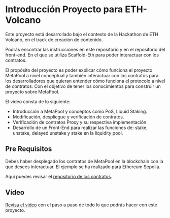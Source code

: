 # Introducción Proyecto para ETH-Volcano

Este proyecto está desarrollado bajo el contexto de la Hackathon de ETH Volcano, en el track de creación de contenido.

Podrás encontrar las instrucciones en este repositorio y en el repositorio del front-end. En el que se utiliza Scaffold-Eth para poder interactuar con los contratos.

El propósito del proyecto es poder explicar cómo funciona el proyecto MetaPool a nivel conceptual y también interactuar con los contratos para los desarrolladores que quieran entender cómo funciona el protocolo a nivel de contratos. Con el objetivo de tener los conocimientos para construir un proyecto sobre MetaPool.

El video consta de lo siguiente:

- Introducción a MetaPool y conceptos como PoS, Liquid Staking.
- Modificación, despliegue y verificación de contratos.
- Verificación de contratos Proxy y su respectiva implementación.
- Desarrollo de un Front-End para realizar las funciones de: stake, unstake, delayed unstake y stake en la liquidity pool.

## Pre Requisitos

Debes haber desplegado los contratos de MetaPool en la blockchain con la que desees interactuar. El ejemplo se ha realizado para Ethereum Sepolia.

Aquí puedes revisar el [repositorio de los contratos](https://github.com/teterabOb/metapool-eth-volcano).

## Video

[Revisa el video](https://www.youtube.com/@gilbertsahumada) con el paso a paso de todo lo que podrás hacer con este proyecto.


